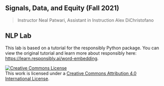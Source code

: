 ##  Signals, Data, and Equity (Fall 2021)
> Instructor Neal Patwari, Assistant in Instruction Alex DiChristofano

## NLP Lab 

This lab is based on a tutorial for the responsibly Python package. You can view the original tutorial and learn more about responsibly here: https://learn.responsibly.ai/word-embedding.

<a rel="license" href="http://creativecommons.org/licenses/by/4.0/"><img alt="Creative Commons License" style="border-width:0" src="https://i.creativecommons.org/l/by/4.0/88x31.png" /></a><br />This work is licensed under a <a rel="license" href="http://creativecommons.org/licenses/by/4.0/">Creative Commons Attribution 4.0 International License</a>.